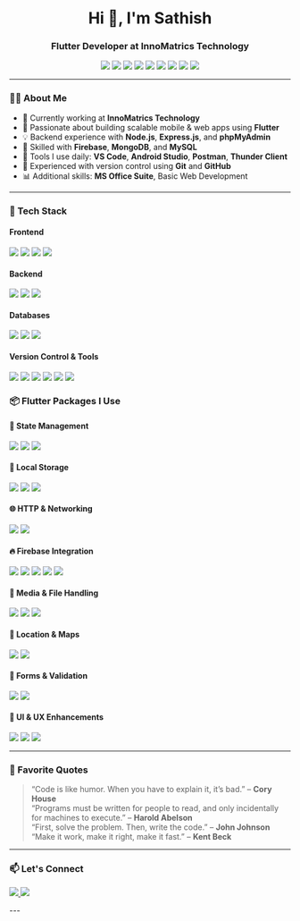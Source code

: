<h1 align="center">Hi 👋, I'm Sathish</h1>
<h3 align="center">Flutter Developer at InnoMatrics Technology</h3>

<p align="center">
  <img src="https://img.shields.io/badge/Flutter-%2302569B.svg?style=for-the-badge&logo=Flutter&logoColor=white"/>
  <img src="https://img.shields.io/badge/Dart-%230175C2.svg?style=for-the-badge&logo=dart&logoColor=white"/>
  <img src="https://img.shields.io/badge/Firebase-FFCA28?style=for-the-badge&logo=firebase&logoColor=black" />
  <img src="https://img.shields.io/badge/JavaScript-%23323330.svg?style=for-the-badge&logo=javascript&logoColor=%23F7DF1E"/>
  <img src="https://img.shields.io/badge/Node.js-339933?style=for-the-badge&logo=nodedotjs&logoColor=white"/>
  <img src="https://img.shields.io/badge/Express.js-000000?style=for-the-badge&logo=express&logoColor=white"/>
  <img src="https://img.shields.io/badge/MySQL-%2300f.svg?style=for-the-badge&logo=mysql&logoColor=white"/>
  <img src="https://img.shields.io/badge/MongoDB-%2347A248.svg?style=for-the-badge&logo=mongodb&logoColor=white"/>
  <img src="https://img.shields.io/badge/phpMyAdmin-6C78AF?style=for-the-badge&logo=php&logoColor=white"/>
</p>

---

### 🧑‍💻 About Me

- 🔭 Currently working at **InnoMatrics Technology**  
- 🌱 Passionate about building scalable mobile & web apps using **Flutter**  
- 💡 Backend experience with **Node.js**, **Express.js**, and **phpMyAdmin**  
- 🔐 Skilled with **Firebase**, **MongoDB**, and **MySQL**  
- 🧰 Tools I use daily: **VS Code**, **Android Studio**, **Postman**, **Thunder Client**  
- 📁 Experienced with version control using **Git** and **GitHub**  
- 📊 Additional skills: **MS Office Suite**, Basic Web Development  

---

### 🚀 Tech Stack

#### Frontend
<p>
  <img src="https://img.shields.io/badge/Flutter-02569B?style=for-the-badge&logo=flutter&logoColor=white"/>
  <img src="https://img.shields.io/badge/HTML5-E34F26?style=for-the-badge&logo=html5&logoColor=white"/>
  <img src="https://img.shields.io/badge/CSS3-1572B6?style=for-the-badge&logo=css3&logoColor=white"/>
  <img src="https://img.shields.io/badge/JavaScript-F7DF1E?style=for-the-badge&logo=javascript&logoColor=black"/>
</p>

#### Backend
<p>
  <img src="https://img.shields.io/badge/Node.js-339933?style=for-the-badge&logo=nodedotjs&logoColor=white"/>
  <img src="https://img.shields.io/badge/Express.js-000000?style=for-the-badge&logo=express&logoColor=white"/>
  <img src="https://img.shields.io/badge/phpMyAdmin-6C78AF?style=for-the-badge&logo=php&logoColor=white"/>
</p>

#### Databases
<p>
  <img src="https://img.shields.io/badge/Firebase-ffca28?style=for-the-badge&logo=firebase&logoColor=black"/>
  <img src="https://img.shields.io/badge/MongoDB-47A248?style=for-the-badge&logo=mongodb&logoColor=white"/>
  <img src="https://img.shields.io/badge/MySQL-00758F?style=for-the-badge&logo=mysql&logoColor=white"/>
</p>

#### Version Control & Tools
<p>
  <img src="https://img.shields.io/badge/Git-F05032?style=for-the-badge&logo=git&logoColor=white"/>
  <img src="https://img.shields.io/badge/GitHub-181717?style=for-the-badge&logo=github&logoColor=white"/>
  <img src="https://img.shields.io/badge/VS%20Code-007ACC?style=for-the-badge&logo=visual-studio-code&logoColor=white"/>
  <img src="https://img.shields.io/badge/Android%20Studio-3DDC84?style=for-the-badge&logo=android-studio&logoColor=white"/>
  <img src="https://img.shields.io/badge/Postman-FF6C37?style=for-the-badge&logo=postman&logoColor=white"/>
  <img src="https://img.shields.io/badge/Thunder%20Client-3b82f6?style=for-the-badge&logoColor=white"/>
</p>

### 📦 Flutter Packages I Use

#### 🧠 State Management
<p>
  <img src="https://img.shields.io/badge/provider-0A8FDC?style=for-the-badge&logo=flutter&logoColor=white" />
  <img src="https://img.shields.io/badge/riverpod-47C5FB?style=for-the-badge&logo=flutter&logoColor=white" />
  <img src="https://img.shields.io/badge/flutter_riverpod-48B8D0?style=for-the-badge&logo=flutter&logoColor=white" />
</p>

#### 💾 Local Storage
<p>
  <img src="https://img.shields.io/badge/hive-FADA5E?style=for-the-badge&logo=hive&logoColor=black" />
  <img src="https://img.shields.io/badge/shared_preferences-FFA500?style=for-the-badge&logo=flutter&logoColor=white" />
  <img src="https://img.shields.io/badge/flutter_secure_storage-009688?style=for-the-badge&logo=flutter&logoColor=white" />
</p>

#### 🌐 HTTP & Networking
<p>
  <img src="https://img.shields.io/badge/http-007ACC?style=for-the-badge&logo=flutter&logoColor=white" />
  <img src="https://img.shields.io/badge/dio-1E88E5?style=for-the-badge&logo=flutter&logoColor=white" />
</p>

#### 🔥 Firebase Integration
<p>
  <img src="https://img.shields.io/badge/firebase_core-FFCA28?style=for-the-badge&logo=firebase&logoColor=black" />
  <img src="https://img.shields.io/badge/firebase_auth-FFB300?style=for-the-badge&logo=firebase&logoColor=black" />
  <img src="https://img.shields.io/badge/cloud_firestore-FFA000?style=for-the-badge&logo=firebase&logoColor=black" />
  <img src="https://img.shields.io/badge/firebase_storage-F57C00?style=for-the-badge&logo=firebase&logoColor=black" />
  <img src="https://img.shields.io/badge/firebase_messaging-F44336?style=for-the-badge&logo=firebase&logoColor=black" />
</p>

#### 📸 Media & File Handling
<p>
  <img src="https://img.shields.io/badge/image_picker-00BCD4?style=for-the-badge&logo=flutter&logoColor=white" />
  <img src="https://img.shields.io/badge/video_player-03A9F4?style=for-the-badge&logo=flutter&logoColor=white" />
  <img src="https://img.shields.io/badge/file_picker-4CAF50?style=for-the-badge&logo=flutter&logoColor=white" />
</p>

#### 📍 Location & Maps
<p>
  <img src="https://img.shields.io/badge/geolocator-8BC34A?style=for-the-badge&logo=flutter&logoColor=white" />
  <img src="https://img.shields.io/badge/google_maps_flutter-4285F4?style=for-the-badge&logo=google-maps&logoColor=white" />
</p>

#### 🧪 Forms & Validation
<p>
  <img src="https://img.shields.io/badge/flutter_form_builder-5C6BC0?style=for-the-badge&logo=flutter&logoColor=white" />
  <img src="https://img.shields.io/badge/formz-7E57C2?style=for-the-badge&logo=flutter&logoColor=white" />
</p>

#### 💬 UI & UX Enhancements
<p>
  <img src="https://img.shields.io/badge/fluttertoast-FF7043?style=for-the-badge&logo=flutter&logoColor=white" />
  <img src="https://img.shields.io/badge/flutter_spinkit-AB47BC?style=for-the-badge&logo=flutter&logoColor=white" />
  <img src="https://img.shields.io/badge/lottie-00BFA5?style=for-the-badge&logo=lottie&logoColor=white" />
</p>


---

### 💬 Favorite Quotes

> “Code is like humor. When you have to explain it, it’s bad.” – **Cory House**  
> “Programs must be written for people to read, and only incidentally for machines to execute.” – **Harold Abelson**  
> “First, solve the problem. Then, write the code.” – **John Johnson**  
> “Make it work, make it right, make it fast.” – **Kent Beck**

---

### 📫 Let's Connect

<p>
  <a href="https://www.linkedin.com/in/sathish-g-3a653429a/" target="_blank">
    <img src="https://img.shields.io/badge/LinkedIn-blue?style=for-the-badge&logo=linkedin&logoColor=white" />
  </a>
  <a href="mailto:srisrisrisathish176@gmail.com">
    <img src="https://img.shields.io/badge/Gmail-D14836?style=for-the-badge&logo=gmail&logoColor=white"/>
  </a>
</p>
---

